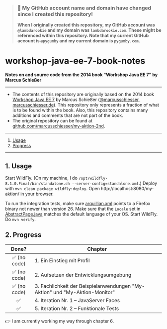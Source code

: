 > ### 🚨 My GitHub account name and domain have changed since I created this repository!
> **When I originally created this repository, my GitHub account was `@lambdarookie` and my domain was `lambdarookie.com`.
> These might be referenced within this repository.
> Note that my current GitHub account is `@pygumby` and my current domain is `pygumby.com`.**

# workshop-java-ee-7-book-notes

**Notes on and source code from the 2014 book "Workshop Java EE 7" by Marcus Schießer**

---

* The contents of this repository are originally based on the 2014 book [Workshop Java EE 7](https://www.dpunkt.de/buecher/4861/workshop-java-ee-7.html) by Marcus Schießer ([@marcusschiesser](https://github.com/marcusschiesser/), [marcusschiesser.de](http://marcusschiesser.de)).
  This repository only represents a fraction of what is to be found within the book.
  Also, this repository contains many additions and comments that are not part of the book.
* The original repository can be found at [github.com/marcusschiesser/my-aktion-2nd](https://github.com/marcusschiesser/my-aktion-2nd).

---

1. [Usage](#1-usage)
2. [Progress](#2-progress)

---

## 1. Usage

Start WildFly.
(On my machine, I do `/opt/wildfly-8.1.0.Final/bin/standalone.sh --server-config=standalone.xml`.)
Deploy with `mvn clean package wildfly:deploy`.
Open http://localhost:8080/my-aktion/ in your browser.

To run the integration tests, make sure [arquillian.xml](src/test/resources/arquillian.xml) points to a Firefox binary not newer than version 26.
Make sure that the `Locale` set in [AbstractPage.java](src/test/java/com/lambdarookie/myaktion/test/pages/AbstractPage.java) matches the default language of your OS.
Start WildFly.
Do `mvn verify`.

## 2. Progress

|  Done?                        | Chapter                                                                      |
|:-----------------------------:|------------------------------------------------------------------------------|
| :white_check_mark: (no code) |  1. Ein Einstieg mit Profil                                                  |
| :white_check_mark: (no code) |  2. Aufsetzen der Entwicklungsumgebung                                       |
| :white_check_mark: (no code) |  3. Fachlichkeit der Beispielanwendungen "My-Aktion" und "My-Aktion-Monitor" |
| :white_check_mark:           |  4. Iteration Nr. 1 – JavaServer Faces                                       |
| :white_check_mark:           |  5. Iteration Nr. 2 – Funktionale Tests                                      |

:point_right: I am currently working my way through chapter 6.
